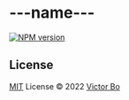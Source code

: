 # ---name---

[![NPM version](https://img.shields.io/npm/v/---name---?color=a1b858&label=)](https://www.npmjs.com/package/---name---)

## License

[MIT](./LICENSE) License © 2022 [Victor Bo](https://github.com/vtrbo)
